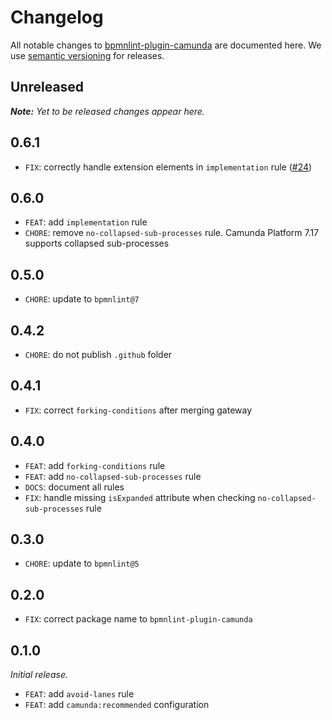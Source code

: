 # Changelog

All notable changes to [bpmnlint-plugin-camunda](https://github.com/bpmn-io/bpmnlint-plugin-camunda) are documented here. We use [semantic versioning](http://semver.org/) for releases.

## Unreleased

___Note:__ Yet to be released changes appear here._

## 0.6.1

* `FIX`: correctly handle extension elements in `implementation` rule ([#24](https://github.com/camunda/bpmnlint-plugin-camunda/issues/24))

## 0.6.0

* `FEAT`: add `implementation` rule
* `CHORE`: remove `no-collapsed-sub-processes` rule. Camunda Platform 7.17 supports collapsed sub-processes

## 0.5.0

* `CHORE`: update to `bpmnlint@7`

## 0.4.2

* `CHORE`: do not publish `.github` folder

## 0.4.1

* `FIX`: correct `forking-conditions` after merging gateway

## 0.4.0

* `FEAT`: add `forking-conditions` rule
* `FEAT`: add `no-collapsed-sub-processes` rule
* `DOCS`: document all rules
* `FIX`: handle missing `isExpanded` attribute when checking `no-collapsed-sub-processes` rule

## 0.3.0

* `CHORE`: update to `bpmnlint@5`

## 0.2.0

* `FIX`: correct package name to `bpmnlint-plugin-camunda`

## 0.1.0

_Initial release._

* `FEAT`: add `avoid-lanes` rule
* `FEAT`: add `camunda:recommended` configuration

